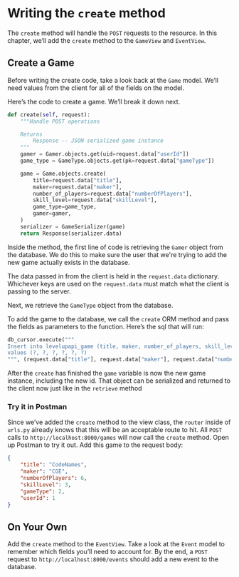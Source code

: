 # Writing the `create` method

The `create` method will handle the `POST` requests to the resource. In this chapter, we’ll add the `create` method to the `GameView` and `EventView`.

## Create a Game

Before writing the create code, take a look back at the `Game` model. We’ll need values from the client for all of the fields on the model.

Here’s the code to create a game. We’ll break it down next.

```python
def create(self, request):
    """Handle POST operations

    Returns
        Response -- JSON serialized game instance
    """
    gamer = Gamer.objects.get(uid=request.data["userId"])
    game_type = GameType.objects.get(pk=request.data["gameType"])

    game = Game.objects.create(
        title=request.data["title"],
        maker=request.data["maker"],
        number_of_players=request.data["numberOfPlayers"],
        skill_level=request.data["skillLevel"],
        game_type=game_type,
        gamer=gamer,
    )
    serializer = GameSerializer(game)
    return Response(serializer.data)
```

Inside the method, the first line of code is retrieving the `Gamer` object from the database. We do this to make sure the user that we're trying to add the new game actually exists in the database.

The data passed in from the client is held in the `request.data` dictionary. Whichever keys are used on the `request.data` must match what the client is passing to the server.

Next, we retrieve the `GameType` object from the database.

To add the game to the database, we call the `create` ORM method and pass the fields as parameters to the function. Here’s the sql that will run:

```python
db_cursor.execute("""
Insert into levelupapi_game (title, maker, number_of_players, skill_level, gamer_id, game_type_id)
values (?, ?, ?, ?, ?, ?)
""", (request.data["title"], request.data["maker"], request.data["numberOfPlayers"], request.data["skillLevel"], gamer, game_type))
```

After the `create` has finished the `game` variable is now the new game instance, including the new id. That object can be serialized and returned to the client now just like in the `retrieve` method

### Try it in Postman

Since we’ve added the `create` method to the view class, the `router` inside of `urls.py` already knows that this will be an acceptable route to hit. All `POST` calls to `http://localhost:8000/games` will now call the `create` method. Open up Postman to try it out. Add this game to the request body:

```json
{
    "title": "CodeNames",
    "maker": "CGE",
    "numberOfPlayers": 6,
    "skillLevel": 3,
    "gameType": 2,
    "userId": 1
}
```

## On Your Own

Add the `create` method to the `EventView`. Take a look at the `Event` model to remember which fields you’ll need to account for. By the end, a `POST` request to `http://localhost:8000/events` should add a new event to the database.
